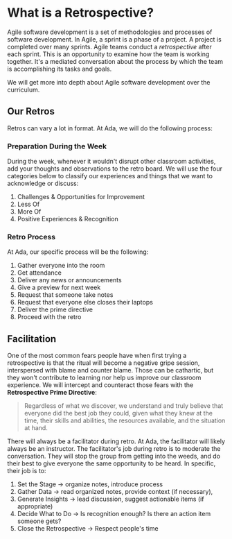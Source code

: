 # What is a Retrospective?

Agile software development is a set of methodologies and processes of software development. In Agile, a sprint is a phase of a project. A project is completed over many sprints. Agile teams conduct a _retrospective_ after each sprint. This is an opportunity to examine how the team is working together. It's a mediated conversation about the process by which the team is accomplishing its tasks and goals.

We will get more into depth about Agile software development over the curriculum.

## Our Retros

Retros can vary a lot in format. At Ada, we will do the following process:

### Preparation During the Week

During the week, whenever it wouldn't disrupt other classroom activities, add your thoughts and observations to the retro board. We will use the four categories below to classify our experiences and things that we want to acknowledge or discuss:

1. Challenges & Opportunities for Improvement
1. Less Of
1. More Of
1. Positive Experiences & Recognition

### Retro Process

At Ada, our specific process will be the following:

1. Gather everyone into the room
1. Get attendance
1. Deliver any news or announcements
1. Give a preview for next week
1. Request that someone take notes
1. Request that everyone else closes their laptops
1. Deliver the prime directive
1. Proceed with the retro

## Facilitation

One of the most common fears people have when first trying a retrospective is that the ritual will become a negative gripe session, interspersed with blame and counter blame. Those can be cathartic, but they won't contribute to learning nor help us improve our classroom experience. We will intercept and counteract those fears with the __Retrospective Prime Directive__:

> Regardless of what we discover, we understand and truly believe that everyone did the best job they could, given what they knew at the time, their skills and abilities, the resources available, and the situation at hand.

There will always be a facilitator during retro. At Ada, the facilitator will likely always be an instructor. The facilitator's job during retro is to moderate the conversation. They will stop the group from getting into the weeds, and do their best to give everyone the same opportunity to be heard. In specific, their job is to:

1. Set the Stage -> organize notes, introduce process
1. Gather Data -> read organized notes, provide context (if necessary), 
1. Generate Insights -> lead discussion, suggest actionable items (if appropriate)
1. Decide What to Do -> Is recognition enough? Is there an action item someone gets?
1. Close the Retrospective -> Respect people's time
